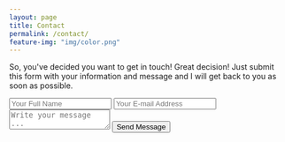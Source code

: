 ```yaml
---
layout: page
title: Contact
permalink: /contact/
feature-img: "img/color.png"
---
```


So, you've decided you want to get in touch! Great decision! Just submit this form with your information and message and I will get back to you as soon as possible. 

<form action="https://getsimpleform.com/messages?form_api_token=c1aeb4993e48f2eb22cf2b0b0905e06b" method="post">
  <input type='hidden' name='redirect_to' value='httpe://{username}.github.io/thank-you/' />
  <input type='text' name='name' placeholder='Your Full Name' />
  <input type='email' name='email' placeholder='Your E-mail Address' />
  <textarea name='message' placeholder='Write your message ...'></textarea>
  <input type='submit' value='Send Message' />
</form>